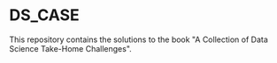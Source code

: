# DS_CASE

This repository contains the solutions to the book "A Collection of Data Science Take-Home Challenges".
